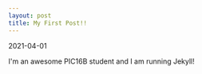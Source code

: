 ```yaml
---
layout: post
title: My First Post!! 
---
```


2021-04-01

I'm an awesome PIC16B student and I am running Jekyll! 
